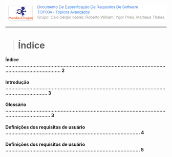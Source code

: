 ![](/assets/logo_mandou_chegou.png)

---

> # **Índice**



#### Índice   ………….........................................………………………………………………………………………………. 2

#### Introdução   …………......................................…………………………………………………………………………. 3

#### Glossário   ………………………………………...…………………………………………......................................... 3

#### Definições dos requisitos de usuário   ….......................………………...………………………………….... 4

#### Definições dos requisitos de usuário   ……..........................……………………………………………….... 5



